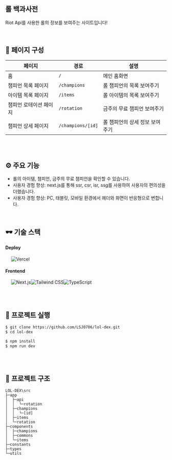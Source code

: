 ## 롤 백과사전
Riot Api를 사용한 롤의 정보를 보여주는 사이트입니다!<br/>

<br/>

## 📑 페이지 구성
| 페이지 | 경로 | 설명 |
| --- | --- | --- |
| 홈 | `/` | 메인 홈화면 |
| 챔피언 목록 페이지| `/champions` | 롤 챔피언의 목록 보여주기 |
| 아이템 목록 페이지| `/items` | 롤 아이템의 목록 보여주기|
| 챔피언 로테이션 페이지| `/rotation` | 금주의 무료 챔피언 보여주기 |
| 챔피언 상세 페이지 | `/champions/[id]` | 롤 챔피언의 상세 정보 보여주기 |

<br/>
<br/>

## ⚙ 주요 기능

- 롤의 아이템, 챔피언, 금주의 무료 챔피언을 확인할 수 있습니다.
- 사용자 경험 향상: next.js를 통해 ssr, csr, isr, ssg를 사용하여 사용자의 편의성을 더했습니다.
- 사용자 경험 향상: PC, 태블릿, 모바일 환경에서 헤더와 화면이 반응형으로 변합니다.

<br/>

## 🕶️ 기술 스택

#### **Deploy** <br/>

&emsp; <img src="https://img.shields.io/badge/Vercel-000000?style=for-the-badge&logo=vercel&logoColor=white" alt="Vercel"/>

#### **Frontend** <br/>

&emsp; <img src="https://img.shields.io/badge/Next.js-000000?style=for-the-badge&logo=Next.js&logoColor=white" alt="Next.js"/><img src="https://img.shields.io/badge/Tailwind CSS-06B6D4?style=for-the-badge&logo=Tailwind CSS&logoColor=white" alt="Tailwind CSS"/><img src="https://img.shields.io/badge/TypeScript-3178C6.svg?style=for-the-badge&logo=TypeScript&logoColor=white" alt="TypeScript"/>

<br/>
<br/>

## 📍 프로젝트 실행
```sh
$ git clone https://github.com/LSJ0706/lol-dex.git
$ cd lol-dex

$ npm install
$ npm run dev
```
<br/>
<br/>

## 📁 프로젝트 구조
```
LOL-DEX\src
├─app
│  ├─api
│  │  └─rotation
│  ├─champions
│  │  └─[id]
│  ├─items
│  └─rotation
├─components
│  ├─champions
│  ├─commons
│  └─items
├─constants
├─types
└─utils
```

<br />
<br/>
